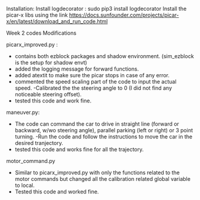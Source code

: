 Installation:
Install logdecorator : sudo pip3 install logdecorator
Install the picar-x libs using the link https://docs.sunfounder.com/projects/picar-x/en/latest/download_and_run_code.html

Week 2 codes Modifications

picarx_improved.py :
- contains both ezblock packages and shadow environment.
(sim_ezblock  is the setup for shadow envt)
- added the logging message for forward functions.
- added atextit to make sure the picar stops in case of any error.
- commented the speed scaling part of the code to input the actual speed.
-Calibrated the the steering angle to 0 (I did not find any noticeable steering offset).  
- tested this code and work fine.

maneuver.py:
- The code can command the car to drive in straight line (forward or backward, w/wo steering angle), parallel parking (left or right) or 3 point turning.
-Run the code and follow the instructions to move the car in the desired tranjectory.
- tested this code and works fine for all the trajectory.

motor_command.py
- Similar to picarx_improved.py with only the functions related to the motor commands but changed all the calibration related global variable to local.
- Tested this code and worked fine.
